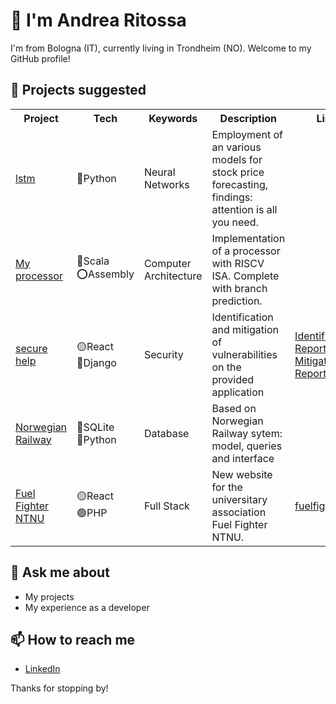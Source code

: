 # 👋 I'm Andrea Ritossa 

I'm from Bologna (IT), currently living in Trondheim (NO). Welcome to my GitHub profile!

## 🔭 Projects suggested 

<table>
  <tr>
    <th>Project</th>
    <th>Tech</th>
    <th>Keywords</th>
    <th>Description</th>
    <th>Link</th>
  </tr>
  <tr>
    <td><a href="https://github.com/the-future-dev/riot-lstm-article/blob/main/main.ipynb">lstm</a></td>
    <td>🔵Python</td>
    <td>Neural Networks</td>
    <td>Employment of an various models for stock price forecasting, findings: attention is all you need.</td>
    <td></td>
  </tr>
  <tr>
    <td><a href="https://github.com/the-future-dev/RISCV-FiveStage">My processor</a></td>
    <td>🔴Scala       <br>⭕Assembly</td>
    <td>Computer Architecture</td>
    <td>Implementation of a processor with RISCV ISA. Complete with branch prediction.</td>
    <td></td>
  </tr>
  <tr>
    <td><a href="https://github.com/the-future-dev/secure-help">secure help</a></td>
    <td>🟡React<br>🔵Django</td>
    <td>Security</td>
    <td>Identification and mitigation of vulnerabilities on the provided application</td>
    <td><a href="https://github.com/the-future-dev/secure-help/blob/master/Vulnerabilities%20Identification%20Report.pdf">Identification Report</a>
    <br>
    <a href="https://github.com/the-future-dev/secure-help/blob/master/Vulnerabilities%20Mitigation%20Report.pdf">Mitigation Report</a></td>
  </tr>
  <tr>
    <td><a href="https://github.com/the-future-dev/NorwegianRailway">Norwegian Railway</a></td>
    <td>🔴SQLite<br>🔵Python</td>
    <td>Database</td>
    <td>Based on Norwegian Railway sytem: model, queries and interface</td>
    <td></td>
  </tr>
  <tr>
    <td><a href="https://github.com/the-future-dev/fuelfighter2023">Fuel Fighter NTNU</a></td>
    <td>🟡React<br>🟢PHP</td>
    <td>Full Stack</td>
    <td>New website for the universitary association Fuel Fighter NTNU.</td>
    <td><a href="https://www.fuelfighter.no/">fuelfighter.no</a></td>
  </tr>
</table>

## 💬 Ask me about
- My projects
- My experience as a developer

## 📫 How to reach me
- [LinkedIn](https://www.linkedin.com/in/andrea-ritossa/)

Thanks for stopping by!
